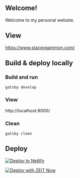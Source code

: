## Welcome!

Welcome to my personal website.

## View

https://www.staceygammon.com/

## Build & deploy locally

### Build and run

```
gatsby develop
```

### View

http://localhost:8000/

### Clean

```
gatsby clean
```

## Deploy

[![Deploy to Netlify](https://www.netlify.com/img/deploy/button.svg)](https://app.netlify.com/start/deploy?repository=https://github.com/stacey-gammon/stacey-gammon)

[![Deploy with ZEIT Now](https://zeit.co/button)](https://zeit.co/import/project?template=https://github.com/stacey-gammon/stacey-gammon)
